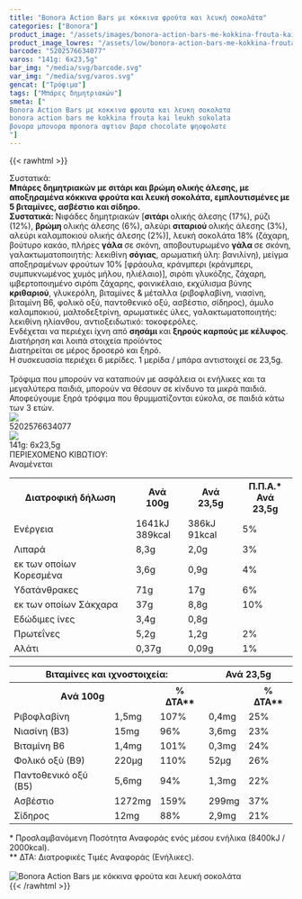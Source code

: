```yaml
---
title: "Bonora Action Bars με κόκκινα φρούτα και λευκή σοκολάτα"
categories: ["Bonora"]
product_image: "/assets/images/bonora-action-bars-me-kokkina-frouta-kai-leukh-sokolata.jpg"
product_image_lowres: "/assets/low/bonora-action-bars-me-kokkina-frouta-kai-leukh-sokolata.jpg"
barcode: "5202576634077"
varos: "141g: 6x23,5g"
bar_img: "/media/svg/barcode.svg"
var_img: "/media/svg/varos.svg"
gencat: ["Τρόφιμα"]
tags: ["Μπάρες δημητριακών"]
smeta: ["
Bonora Action Bars με κοκκινα φρουτα και λευκη σοκολατα
bonora action bars me kokkina frouta kai leukh sokolata
βονορα μπονορα mponora αψτιον βαρσ chocolate ψηοψολατε
"]
---
```

{{< rawhtml >}}

<div class="sload49"><div class="product"><div id="sistatika">Συστατικά:</div><div class="alltext"><strong>Μπάρες δηµητριακών µε σιτάρι και βρώµη ολικής άλεσης, µε αποξηραµένα κόκκινα φρούτα και λευκή σοκολάτα, εµπλουτισµένες µε 5 βιταµίνες, ασβέστιο και σίδηρο.</strong><br><strong>Συστατικά: </strong>Νιφάδες δηµητριακών [<strong>σιτάρι </strong>ολικής άλεσης (17%), ρύζι (12%), <strong>βρώµη </strong>ολικής άλεσης (6%), αλεύρι <strong>σιταριού </strong>ολικής άλεσης (3%), αλεύρι καλαµποκιού ολικής άλεσης (2%)], λευκή σοκολάτα 18% (ζάχαρη, βούτυρο κακάο, πλήρες <strong>γάλα </strong>σε σκόνη, αποβουτυρωµένο <strong>γάλα </strong>σε σκόνη, γαλακτωµατοποιητής: λεκιθίνη <strong>σόγιας</strong>, αρωµατική ύλη: βανιλίνη), µείγµα αποξηραµένων φρούτων 10% [φράουλα, κράνµπερι (κράνµπερι, συµπυκνωµένος χυµός µήλου, ηλιέλαιο)], σιρόπι γλυκόζης, ζάχαρη, ιµβερτοποιηµένο σιρόπι ζάχαρης, φοινικέλαιο, εκχύλισµα βύνης <strong>κριθαριού</strong>, γλυκερόλη, βιταµίνες &amp; µέταλλα (ριβοφλαβίνη, νιασίνη, βιταµίνη Β6, φολικό οξύ, παντοθενικό οξύ, ασβέστιο, σίδηρος), άµυλο καλαµποκιού, µαλτοδεξτρίνη, αρωµατικές ύλες, γαλακτωµατοποιητής: λεκιθίνη ηλίανθου, αντιοξειδωτικό: τοκοφερόλες.<br>Ενδέχεται να περιέχει ίχνη από <strong>σησάµι </strong>και <strong>ξηρούς καρπούς µε κέλυφος</strong>.</div><div id="loipa">Διατήρηση και λοιπά στοιχεία προϊόντος</div><div class="alltext">Διατηρείται σε μέρος δροσερό και ξηρό.<br>H συσκευασία περιέχει 6 μερίδες. 1 μερίδα / μπάρα αντιστοιχεί σε 23,5g.<br><br>Τρόφιμα που μπορούν να καταπιούν με ασφάλεια οι ενήλικες και τα μεγαλύτερα παιδιά, μπορούν να θέσουν σε κίνδυνο τα μικρά παιδιά. Αποφεύγουμε ξηρά τρόφιμα που θρυμματίζονται εύκολα, σε παιδιά κάτω των 3 ετών.</div><div id="barcode"><div id="barimage"><img src="/media/svg/barcode.svg"></div><span id="bartext">5202576634077</span></div><div id="varos"><div id="varosimage"><img src="/media/svg/varos.svg"></div><span id="varostext">141g: 6x23,5g</span></div><div id="kivotio">ΠΕΡΙΕΧΟΜΕΝΟ ΚΙΒΩΤΙΟΥ:<br>Αναμένεται</div><div class="tabout"><table id="diatable"><tbody><tr><th>Διατροφική δήλωση</th><th>Ανά 100g</th><th>Ανά 23,5g</th><th>Π.Π.Α.*<br>Ανά 23,5g</th></tr><tr><td class="texr2">Ενέργεια</td><td class="texr">1641kJ<br>389kcal</td><td class="texr">386kJ<br>91kcal</td><td class="texr">5%</td></tr><tr><td class="texr2">Λιπαρά</td><td class="texr">8,3g</td><td class="texr">2,0g</td><td class="texr">3%</td></tr><tr><td class="gray">εκ των οποίων Kορεσμένα</td><td class="gray2">3,6g</td><td class="gray2">0,9g</td><td class="gray2">4%</td></tr><tr><td class="texr2">Υδατάνθρακες</td><td class="texr">71g</td><td class="texr">17g</td><td class="texr">6%</td></tr><tr><td class="gray">εκ των οποίων Σάκχαρα</td><td class="gray2">37g</td><td class="gray2">8,8g</td><td class="gray2">10%</td></tr><tr><td class="texr2">Eδώδιμες ίνες</td><td class="texr">3,4g</td><td class="texr">0,8g</td><td class="texr"></td></tr><tr><td class="texr2">Πρωτεΐνες</td><td class="texr">5,2g</td><td class="texr">1,2g</td><td class="texr">2%</td></tr><tr><td class="texr2">Αλάτι</td><td class="texr">0,37g</td><td class="texr">0,09g</td><td class="texr">1%</td></tr></tbody></table></div><div class="keno"></div><div class="tabout"><table id="diatable" class="tred"><tbody><tr><th colspan="3"><strong>Βιταμίνες και ιχνοστοιχεία:</strong></th><th colspan="2"><strong>Ανά 23,5g</strong></th></tr><tr><th colspan="2"><strong>Aνά 100g</strong></th><th><strong>% ΔΤΑ**</strong></th><th>&nbsp;</th><th><strong>% ΔΤΑ**</strong></th></tr><tr><td class="texr2">Ριβοφλαβίνη</td><td class="texr">1,5mg</td><td class="texr">107%</td><td class="texr">0,4mg</td><td class="texr">25%</td></tr><tr><td class="texr2">Νιασίνη (Β3)</td><td class="texr">15mg</td><td class="texr">96%</td><td class="texr">3,6mg</td><td class="texr">23%</td></tr><tr><td class="texr2">Βιταμίνη Β6</td><td class="texr">1,4mg</td><td class="texr">101%</td><td class="texr">0,3mg</td><td class="texr">24%</td></tr><tr><td class="texr2">Φολικό οξύ (Β9)</td><td class="texr">220µg</td><td class="texr">110%</td><td class="texr">52µg</td><td class="texr">26%</td></tr><tr><td class="texr2">Παντοθενικό οξύ (Β5)</td><td class="texr">5,6mg</td><td class="texr">94%</td><td class="texr">1,3mg</td><td class="texr">22%</td></tr><tr><td class="texr2">Ασβέστιο</td><td class="texr">1272mg</td><td class="texr">159%</td><td class="texr">299mg</td><td class="texr">37%</td></tr><tr><td class="texr2">Σίδηρος</td><td class="texr">12mg</td><td class="texr">88%</td><td class="texr">2,9mg</td><td class="texr">21%</td></tr></tbody></table></div><div class="alltext">* Προσλαμβανόμενη Ποσότητα Αναφοράς ενός μέσου ενήλικα (8400kJ / 2000kcal).<br>** ΔΤΑ: Διατροφικές Τιμές Αναφοράς (Ενήλικες).</div><br><div class="pimg"><img alt="Bonora Action Bars με κόκκινα φρούτα και λευκή σοκολάτα" title="Bonora Action Bars με κόκκινα φρούτα και λευκή σοκολάτα" src="/assets/images/bonora-action-bars-me-kokkina-frouta-kai-leukh-sokolata.jpg"></div></div></div>
{{< /rawhtml >}}


